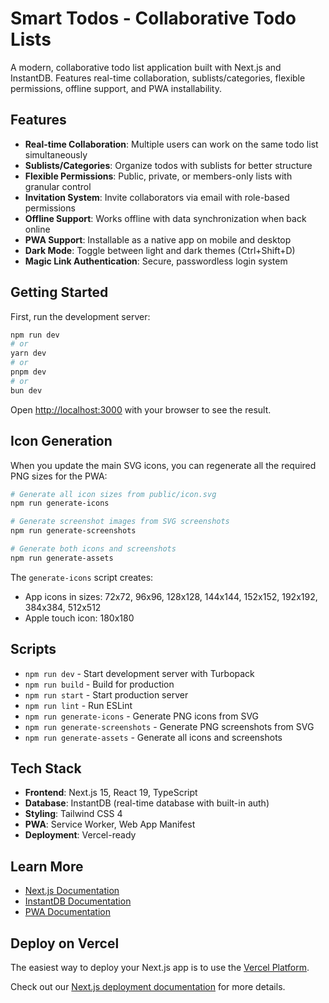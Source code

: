 # Smart Todos - Collaborative Todo Lists

A modern, collaborative todo list application built with Next.js and InstantDB. Features real-time collaboration, sublists/categories, flexible permissions, offline support, and PWA installability.

## Features

- **Real-time Collaboration**: Multiple users can work on the same todo list simultaneously
- **Sublists/Categories**: Organize todos with sublists for better structure
- **Flexible Permissions**: Public, private, or members-only lists with granular control
- **Invitation System**: Invite collaborators via email with role-based permissions
- **Offline Support**: Works offline with data synchronization when back online
- **PWA Support**: Installable as a native app on mobile and desktop
- **Dark Mode**: Toggle between light and dark themes (Ctrl+Shift+D)
- **Magic Link Authentication**: Secure, passwordless login system

## Getting Started

First, run the development server:

```bash
npm run dev
# or
yarn dev
# or
pnpm dev
# or
bun dev
```

Open [http://localhost:3000](http://localhost:3000) with your browser to see the result.

## Icon Generation

When you update the main SVG icons, you can regenerate all the required PNG sizes for the PWA:

```bash
# Generate all icon sizes from public/icon.svg
npm run generate-icons

# Generate screenshot images from SVG screenshots
npm run generate-screenshots

# Generate both icons and screenshots
npm run generate-assets
```

The `generate-icons` script creates:
- App icons in sizes: 72x72, 96x96, 128x128, 144x144, 152x152, 192x192, 384x384, 512x512
- Apple touch icon: 180x180

## Scripts

- `npm run dev` - Start development server with Turbopack
- `npm run build` - Build for production
- `npm run start` - Start production server
- `npm run lint` - Run ESLint
- `npm run generate-icons` - Generate PNG icons from SVG
- `npm run generate-screenshots` - Generate PNG screenshots from SVG
- `npm run generate-assets` - Generate all icons and screenshots

## Tech Stack

- **Frontend**: Next.js 15, React 19, TypeScript
- **Database**: InstantDB (real-time database with built-in auth)
- **Styling**: Tailwind CSS 4
- **PWA**: Service Worker, Web App Manifest
- **Deployment**: Vercel-ready

## Learn More

- [Next.js Documentation](https://nextjs.org/docs)
- [InstantDB Documentation](https://docs.instantdb.com/)
- [PWA Documentation](https://web.dev/progressive-web-apps/)

## Deploy on Vercel

The easiest way to deploy your Next.js app is to use the [Vercel Platform](https://vercel.com/new?utm_medium=default-template&filter=next.js&utm_source=create-next-app&utm_campaign=create-next-app-readme).

Check out our [Next.js deployment documentation](https://nextjs.org/docs/app/building-your-application/deploying) for more details.
